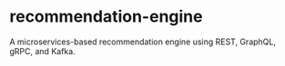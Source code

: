# recommendation-engine 
A microservices-based recommendation engine using REST, GraphQL, gRPC, and Kafka.
